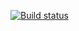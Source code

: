 [![Build status](https://ci.appveyor.com/api/projects/status/3q4a63vp4ixxo474?svg=true)](https://ci.appveyor.com/project/vmlysenkov/api-ci-f2ylj)